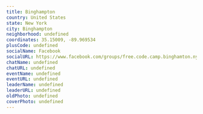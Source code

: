 ```yaml
---
title: Binghampton
country: United States
state: New York
city: Binghampton
neighborhood: undefined
coordinates: 35.15009, -89.969534
plusCode: undefined
socialName: Facebook
socialURL: https://www.facebook.com/groups/free.code.camp.binghamton.ny
chatName: undefined
chatURL: undefined
eventName: undefined
eventURL: undefined
leaderName: undefined
leaderURL: undefined
oldPhoto: undefined
coverPhoto: undefined
---
```

